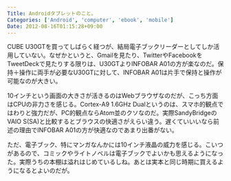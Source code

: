 ```yaml
---
Title: Androidタブレットのこと。
Categories: ['Android', 'computer', 'ebook', 'mobile']
Date: 2012-08-16T01:15:28+09:00
---
```


CUBE U30GTを買ってしばらく経つが、結局電子ブックリーダーとしてしか活用していない。なぜかというと、Gmailを見たり、TwitterやFacebookをTweetDeckで見たりする限りは、U30GTよりINFOBAR A01の方が楽なのだ。保持＋操作に両手が必要なU30GTに対して、INFOBAR A01は片手で保持と操作が可能なのが大きい。

10インチという画面の大きさが活きるのはWebブラウザなのだが、こっち方面はCPUの非力さを感じる。Cortex-A9 1.6GHz Dualというのは、スマホ的観点ではわりと強力だが、PC的観点ならAtom並のクソなのだ。実際SandyBridgeのVAIO S(SA)と比較するとブラウスの快適さがえらい違う。遅くていいいなら前述の理由でINFOBAR A01の方が快適なのであまり出番がない。

ただ、電子ブック、特にマンガなんかには10インチ液晶の威力を感じる。こいつがあるので、コミックやライトノベルは電子ブックでよいかも思えるようになった。実際うちの本棚は溢れはじめているしね。あとは実本と同じ時期に買えるようになるとよいのだが。
